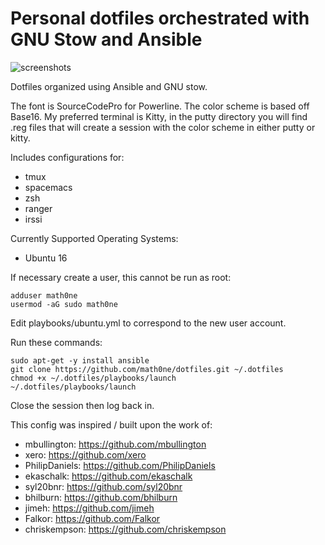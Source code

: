 # Personal dotfiles orchestrated with GNU Stow and Ansible

![screenshots](https://raw.githubusercontent.com/openist/dotfiles/master/putty/dotfiles-wide.png)

Dotfiles organized using Ansible and GNU stow.

The font is SourceCodePro for Powerline. The color scheme is based off Base16. My preferred terminal is Kitty, in the putty directory you will find .reg files that will create a session with the color scheme in either putty or kitty.

Includes configurations for:

* tmux
* spacemacs
* zsh
* ranger
* irssi

Currently Supported Operating Systems:

* Ubuntu 16

If necessary create a user, this cannot be run as root:

```
adduser math0ne
usermod -aG sudo math0ne
```

Edit playbooks/ubuntu.yml to correspond to the new user account.

Run these commands:

```
sudo apt-get -y install ansible
git clone https://github.com/math0ne/dotfiles.git ~/.dotfiles
chmod +x ~/.dotfiles/playbooks/launch
~/.dotfiles/playbooks/launch
```

Close the session then log back in.

This config was inspired / built upon the work of:

* mbullington: https://github.com/mbullington
* xero: https://github.com/xero
* PhilipDaniels: https://github.com/PhilipDaniels
* ekaschalk: https://github.com/ekaschalk
* syl20bnr: https://github.com/syl20bnr
* bhilburn: https://github.com/bhilburn
* jimeh: https://github.com/jimeh
* Falkor: https://github.com/Falkor
* chriskempson: https://github.com/chriskempson

